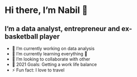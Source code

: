 

# Hi there, I’m Nabil 👋

## I’m a data analyst, entrepreneur and ex-basketball player

- 🔭 I’m currently working on data analysis
- 🌱 I’m currently learning everything 🤣
- 👯 I’m looking to collaborate with other
- 🥅 2021 Goals: Getting a work life balance
- ⚡ Fun fact: I love to travel

